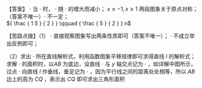【答案】 $\cdot$ 当 $\cdot$ 时， $\cdot$ 随 $\cdot$ 的增大而减小； $x \leq - 1 , x \geq 1$ 两段图象关于原点对称；（答案不唯一）$\cdot$ 不一定；  
${ \frac { 1 5 } { 2 } } \qquad { \frac { 5 } { 2 } } n$

【思路点拨】（1） $\cdot$ 直接观察图象写出两条性质即可（答案不唯一）； $\cdot$ 不成立举出反例即可；

（2）求出 $\cdot$ 所在直线解析式，利用函数图象平移规律即可求得直线 $l$ 的解析式；求解 $\cdot$ 的面积时，以$A B$ 为底边，设直线 $\cdot$ 与 $y$ 轴交点记为 $\cdot$ ，如详解中图所示，过点 $\cdot$ 向直线 $l$ 作垂线，垂足记为 $\cdot$ ，因为平行线之间的距离处处相等，所以 $A B$ 边上的高为 $C Q$ ，表示出 $C Q$ 即可求出三角形面积
